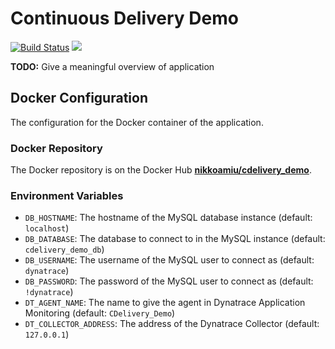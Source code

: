 # Continuous Delivery Demo

[![Build Status](http://206.128.135.248:8080/buildStatus/icon?job=CDelivery_Demo)](http://206.128.135.248:8080/job/CDelivery_Demo/)
[![](https://badge.imagelayers.io/nikkoamiu/cdelivery_demo:latest.svg)](https://imagelayers.io/?images=nikkoamiu/cdelivery_demo:latest 'Get your own badge on imagelayers.io')

**TODO:** Give a meaningful overview of application

## Docker Configuration

The configuration for the Docker container of the application.

### Docker Repository

The Docker repository is on the Docker Hub **[nikkoamiu/cdelivery_demo](https://hub.docker.com/r/nikkoamiu/cdelivery_demo/)**.

### Environment Variables

- `DB_HOSTNAME`: The hostname of the MySQL database instance (default: `localhost`)
- `DB_DATABASE`: The database to connect to in the MySQL instance (default: `cdelivery_demo_db`)
- `DB_USERNAME`: The username of the MySQL user to connect as (default: `dynatrace`)
- `DB_PASSWORD`: The password of the MySQL user to connect as (default: `!dynatrace`)
- `DT_AGENT_NAME`: The name to give the agent in Dynatrace Application Monitoring (default: `CDelivery_Demo`)
- `DT_COLLECTOR_ADDRESS`: The address of the Dynatrace Collector (default: `127.0.0.1`)
